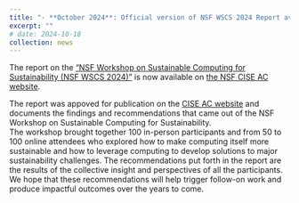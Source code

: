 ```yaml
---
title: "- **October 2024**: Official version of NSF WSCS 2024 Report available on NSF CISE AS website"
excerpt: ""
# date: 2024-10-18
collection: news
---
```

  
The report on the [“NSF Workshop on Sustainable Computing for Sustainability (NSF WSCS 2024)”](https://nsf-gov-resources.nsf.gov/files/CISE_WSCS_RP_508_v1mp.pdf) is now available on [the NSF CISE AC website](https://new.nsf.gov/cise/advisory-committee).

The report was appoved for publication on the [CISE AC website](https://new.nsf.gov/cise/advisory-committee) and documents the findings and recommendations that came out of the NSF Workshop on Sustainable Computing for Sustainability.  
The workshop brought together 100 in-person participants and from 50 to 100 online attendees who explored how to make computing itself more sustainable and how to leverage computing to develop solutions to major sustainability challenges. The recommendations put forth in the report are the results of the collective insight and perspectives of all the participants. 
We hope that these recommendations will help trigger follow-on work and produce impactful outcomes over the years to come. 
